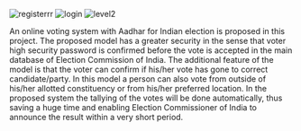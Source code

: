 ![registerrr](https://github.com/mohamedali3521/evote/assets/123059063/5bcdad79-233e-4ba6-8dd1-899f44e3ff0a)
![login](https://github.com/mohamedali3521/evote/assets/123059063/bd53ed67-5589-43af-bdf7-074332ca630a)
![level2](https://github.com/mohamedali3521/evote/assets/123059063/e6ea344e-1902-4309-9ff9-1ee20e55197c)

An online voting system with Aadhar for Indian election is proposed in this project. The 
proposed model has a greater security in the sense that voter high security password is 
confirmed before the vote is accepted in the main database of Election Commission of India. 
The additional feature of the model is that the voter can confirm if his/her vote has gone to 
correct candidate/party. In this model a person can also vote from outside of his/her allotted 
constituency or from his/her preferred location. In the proposed system the tallying of the votes 
will be done automatically, thus saving a huge time and enabling Election Commissioner of 
India to announce the result within a very short period.
